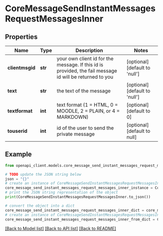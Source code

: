 # CoreMessageSendInstantMessagesRequestMessagesInner


## Properties

Name | Type | Description | Notes
------------ | ------------- | ------------- | -------------
**clientmsgid** | **str** | your own client id for the message. If this id is provided, the fail message id will be returned to you | [optional] [default to 'null']
**text** | **str** | the text of the message | [optional] [default to 'null']
**textformat** | **int** | text format (1 &#x3D; HTML, 0 &#x3D; MOODLE, 2 &#x3D; PLAIN, or 4 &#x3D; MARKDOWN) | [optional] [default to 0]
**touserid** | **int** | id of the user to send the private message | [optional] [default to null]

## Example

```python
from openapi_client.models.core_message_send_instant_messages_request_messages_inner import CoreMessageSendInstantMessagesRequestMessagesInner

# TODO update the JSON string below
json = "{}"
# create an instance of CoreMessageSendInstantMessagesRequestMessagesInner from a JSON string
core_message_send_instant_messages_request_messages_inner_instance = CoreMessageSendInstantMessagesRequestMessagesInner.from_json(json)
# print the JSON string representation of the object
print(CoreMessageSendInstantMessagesRequestMessagesInner.to_json())

# convert the object into a dict
core_message_send_instant_messages_request_messages_inner_dict = core_message_send_instant_messages_request_messages_inner_instance.to_dict()
# create an instance of CoreMessageSendInstantMessagesRequestMessagesInner from a dict
core_message_send_instant_messages_request_messages_inner_from_dict = CoreMessageSendInstantMessagesRequestMessagesInner.from_dict(core_message_send_instant_messages_request_messages_inner_dict)
```
[[Back to Model list]](../README.md#documentation-for-models) [[Back to API list]](../README.md#documentation-for-api-endpoints) [[Back to README]](../README.md)


